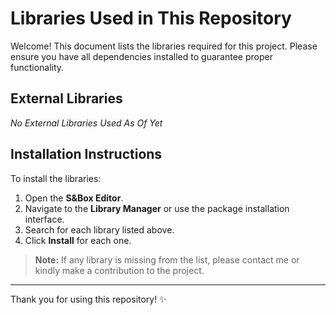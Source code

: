 # Libraries Used in This Repository

Welcome! This document lists the libraries required for this project. Please ensure you have all dependencies installed to guarantee proper functionality.

## External Libraries

*No External Libraries Used As Of Yet*

## Installation Instructions

To install the libraries:

1. Open the **S&Box Editor**.
2. Navigate to the **Library Manager** or use the package installation interface.
3. Search for each library listed above.
4. Click **Install** for each one.

> **Note:** If any library is missing from the list, please contact me or kindly make a contribution to the project.

---

Thank you for using this repository! ✨